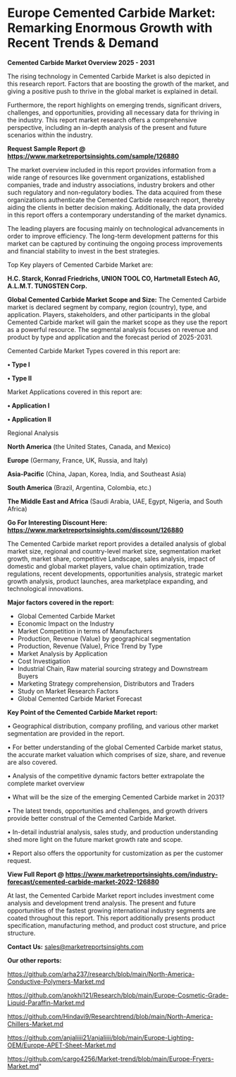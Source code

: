 # Europe Cemented Carbide Market: Remarking Enormous Growth with Recent Trends & Demand

<Strong> Cemented Carbide Market Overview 2025 - 2031</strong>

The rising technology in Cemented Carbide Market is also depicted in this research report. Factors that are boosting the growth of the market, and giving a positive push to thrive in the global market is explained in detail.

Furthermore, the report highlights on emerging trends, significant drivers, challenges, and opportunities, providing all necessary data for thriving in the industry. This report market research offers a comprehensive perspective, including an in-depth analysis of the present and future scenarios within the industry.

<strong>Request Sample Report @ <a href=https://www.marketreportsinsights.com/sample/126880>https://www.marketreportsinsights.com/sample/126880</a></strong>

The market overview included in this report provides information from a wide range of resources like government organizations, established companies, trade and industry associations, industry brokers and other such regulatory and non-regulatory bodies. The data acquired from these organizations authenticate the Cemented Carbide research report, thereby aiding the clients in better decision making. Additionally, the data provided in this report offers a contemporary understanding of the market dynamics.

The leading players are focusing mainly on technological advancements in order to improve efficiency. The long-term development patterns for this market can be captured by continuing the ongoing process improvements and financial stability to invest in the best strategies.

Top Key players of Cemented Carbide Market are:

<strong>H.C. Starck, Konrad Friedrichs, UNION TOOL CO, Hartmetall Estech AG, A.L.M.T. TUNGSTEN Corp.</strong>

<strong><b>Global Cemented Carbide Market Scope and Size:</b></strong>
The Cemented Carbide market is declared segment by company, region (country), type, and application. Players, stakeholders, and other participants in the global Cemented Carbide market will gain the market scope as they use the report as a powerful resource. The segmental analysis focuses on revenue and product by type and application and the forecast period of 2025-2031.

Cemented Carbide Market Types covered in this report are:

<strong>• Type I

• Type II</strong>

Market Applications covered in this report are:

<strong>• Application I

• Application II</strong> 

Regional Analysis

<strong>North America</strong> (the United States, Canada, and Mexico)

<strong>Europe</strong> (Germany, France, UK, Russia, and Italy)

<strong>Asia-Pacific</strong> (China, Japan, Korea, India, and Southeast Asia)

<strong>South America</strong> (Brazil, Argentina, Colombia, etc.)

<strong>The Middle East and Africa</strong> (Saudi Arabia, UAE, Egypt, Nigeria, and South Africa)

<strong>Go For Interesting Discount Here: <a href=https://www.marketreportsinsights.com/discount/126880>https://www.marketreportsinsights.com/discount/126880</a></strong>

The Cemented Carbide market report provides a detailed analysis of global market size, regional and country-level market size, segmentation market growth, market share, competitive Landscape, sales analysis, impact of domestic and global market players, value chain optimization, trade regulations, recent developments, opportunities analysis, strategic market growth analysis, product launches, area marketplace expanding, and technological innovations.

<strong><b>Major factors covered in the report:</b></strong>
<ul>
  <li>Global Cemented Carbide Market </li>
  <li>Economic Impact on the Industry</li>
  <li>Market Competition in terms of Manufacturers</li>
  <li>Production, Revenue (Value) by geographical segmentation</li>
  <li>Production, Revenue (Value), Price Trend by Type</li>
  <li>Market Analysis by Application</li>
  <li>Cost Investigation</li>
  <li>Industrial Chain, Raw material sourcing strategy and Downstream Buyers</li>
  <li>Marketing Strategy comprehension, Distributors and Traders</li>
  <li>Study on Market Research Factors</li>
  <li>Global Cemented Carbide Market Forecast</li>
</ul>

<strong><b>Key Point of the Cemented Carbide Market report:</b></strong>

• Geographical distribution, company profiling, and various other market segmentation are provided in the report.

• For better understanding of the global Cemented Carbide market status, the accurate market valuation which comprises of size, share, and revenue are also covered.

• Analysis of the competitive dynamic factors better extrapolate the complete market overview

• What will be the size of the emerging Cemented Carbide market in 2031?

• The latest trends, opportunities and challenges, and growth drivers provide better construal of the Cemented Carbide Market.

• In-detail industrial analysis, sales study, and production understanding shed more light on the future market growth rate and scope.

• Report also offers the opportunity for customization as per the customer request.

<strong><b>View Full Report @ <a href=https://www.marketreportsinsights.com/industry-forecast/cemented-carbide-market-2022-126880>https://www.marketreportsinsights.com/industry-forecast/cemented-carbide-market-2022-126880</a></b></strong>


At last, the Cemented Carbide Market report includes investment come analysis and development trend analysis. The present and future opportunities of the fastest growing international industry segments are coated throughout this report. This report additionally presents product specification, manufacturing method, and product cost structure, and price structure.

<strong>Contact Us:</strong>
sales@marketreportsinsights.com

<strong>Our other reports:</strong>

<a href=https://github.com/arha237/research/blob/main/North-America-Conductive-Polymers-Market.md>https://github.com/arha237/research/blob/main/North-America-Conductive-Polymers-Market.md</a>

<a href=https://github.com/anokhi121/Research/blob/main/Europe-Cosmetic-Grade-Liquid-Paraffin-Market.md>https://github.com/anokhi121/Research/blob/main/Europe-Cosmetic-Grade-Liquid-Paraffin-Market.md</a>

<a href=https://github.com/Hindavi9/Researchtrend/blob/main/North-America-Chillers-Market.md>https://github.com/Hindavi9/Researchtrend/blob/main/North-America-Chillers-Market.md</a>

<a href=https://github.com/anjaliiii21/anjaliiii/blob/main/Europe-Lighting-OEM/Europe-APET-Sheet-Market.md>https://github.com/anjaliiii21/anjaliiii/blob/main/Europe-Lighting-OEM/Europe-APET-Sheet-Market.md</a>

<a href=https://github.com/cargo4256/Market-trend/blob/main/Europe-Fryers-Market.md>https://github.com/cargo4256/Market-trend/blob/main/Europe-Fryers-Market.md</a>"
